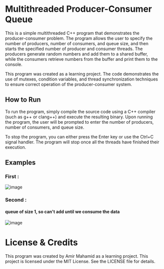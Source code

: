 # Multithreaded Producer-Consumer Queue

This is a simple multithreaded C++ program that demonstrates the producer-consumer problem.
The program allows the user to specify the number of producers, number of consumers, and queue size, and then starts the specified number of producer and consumer threads. The producers generate random numbers and add them to a shared buffer, while the consumers retrieve numbers from the buffer and print them to the console.

This program was created as a learning project. The code demonstrates the use of mutexes, condition variables, and thread synchronization techniques to ensure correct operation of the producer-consumer system.

## How to Run
To run the program, simply compile the source code using a C++ compiler (such as g++ or clang++) and execute the resulting binary. Upon running the program, the user will be prompted to enter the number of producers, number of consumers, and queue size.

To stop the program, you can either press the Enter key or use the Ctrl+C signal handler. The program will stop once all the threads have finished their execution.

## Examples
### First : 
![image](https://user-images.githubusercontent.com/75622732/226123558-0d14b51e-3f6a-4e38-90c3-5a8e1a336c86.png)

### Second :
#### queue of size 1, so can't add until we consume the data
![image](https://user-images.githubusercontent.com/75622732/226123612-cbd6828d-ed57-4231-a74b-40d21b4e9d58.png)

# License & Credits
This program was created by Amir Mahamid as a learning project.
This project is licensed under the MIT License. See the LICENSE file for details.


